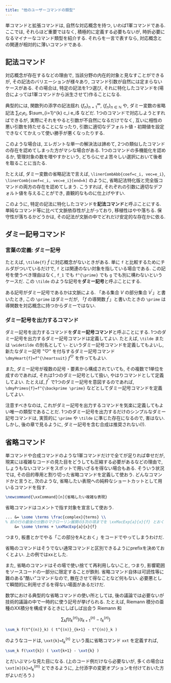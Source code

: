 ```yaml
---
title: "他のユーザーコマンドの類型"
---
```


単コマンドと拡張コマンドは, 自然な対応概念を持つ, いわば1軍コマンドである. ここでは, それらほど重要ではなく, 積極的に定義する必要もないが, 時折必要になるマイナーなコマンド類型を紹介する. それらを一言で表すなら, 対応概念との関連が相対的に薄いコマンドである.

## 記法コマンド

対応概念が存在するなどの理由で, 当該分野の内在的対象と見なすことができるが, その記法のバリエーションが様々あり, コマンド引数が自然には定まらないケースがある. その場合は, 特定の記法を1つ選び, それに特化したコマンドを(場合によっては1軍コマンドから派生させて)作ることになる.

典型的には, 関数列の添字の記法揺れ $\{f_n\}_{n=1}^{\infty}$, $\{f_n\}_{n \in \mathbb{N}}$ や, ダミー変数の省略記法 $\sum_{i} c_i e_i$, $\sum_{i=1}^{k} c_i e_i$ などだ. 1つのコマンドで対応しようとすればできるが, 実際にそれをやると引数が不自然になるだけでなく, 互いに相性の悪い引数を持たせることになったり, 引数に適切なデフォルト値・初期値を設定できなくてかえって使い勝手が悪くなったりする.

このような場合は, エレガントな単一の解決法は諦めて, 2つの類似したコマンドの存在を認めてしまった方がマシな場合がある. 1つのコマンドの多機能化を認めるか, 管理対象の数を増やすかという, どちらにせよ苦々しい選択において後者を取ることに当たる.

たとえば, ダミー変数の省略記法で言えば, `\linerCombAbb{coef=c_i, vec=e_i}`, `\linerComb{coef=c_i, vec=e_i}[end=k]` のように, 省略記法特化版と完全版コマンドの両方の存在を認めてしまう. こうすれば, それぞれの引数に適切なデフォルト値を与えることができ, 直観的なものに仕上げやすい.

このように, 特定の記法に特化したコマンドを**記法コマンド**と呼ぶことにする. 単純なコマンド等に比べて文脈依存性が上がっており, 移植性はやや落ちる. 保守性が落ちるかどうかは, その記法が文脈の中でどれだけ安定的な存在かに依る.

## ダミー記号コマンド

### 言葉の定義: ダミー記号

たとえば, `\tilde{f}` $\tilde{f}$ に対応概念がないときがある. 単に `f` と比較するためにチルダがついているだけで, `f` とは関連のない対象を指している場合である. この記号を使うべき理由はなく, `f_1` でも `f^{\prime}` でも `g` でも別に構わないというケースだ. この `\tilde` のような記号を**ダミー記号**と呼ぶことにする.

ある記号がダミー記号であるかは文脈による. 「ある集合 $V$ の部分集合 $V^{\prime}$」と書いたとき, この `\prime` はダミーだが, 「$f$ の導関数 $f^{\prime}$」と書いたときの `\prime` は導関数を対応概念に持つからダミーではない.

### ダミー記号を出力するコマンド

ダミー記号を出力するコマンドを**ダミー記号コマンド**と呼ぶことにする.
1つのダミー記号を出力するダミー記号コマンドは定義してよい.
たとえば, `\tilde` または `\widetilde` の別名として `\~` というダミー記号コマンドを定義してもよいし, 新たなダミー記号 "$\heartsuit$" を付与するダミー記号コマンド `\dmyHeart{f}=f^{\heartsuit}` $f^{\heartsuit}$ を作ってもよい.

また, ダミー記号が複数の記号・要素から構成されていても, その複数で1単位を成すのであれば, それは1つのダミー記号として扱い, やはりコマンドとして定義してよい. たとえば, $f^{\backprime \prime}$ で1つのダミー記号を意図するのであれば, `\dmyPrimes{f}=f^{\backprime \prime}` などとしてダミー記号コマンドを定義してよい.

注意すべきなのは, これがダミー記号を出力するコマンドを気楽に定義してもよい唯一の類型であることだ. 1つのダミー記号を出力するだけのシンプルなダミー記号コマンドは, 実質的に `\prime` や `\tilde` に準じた存在になるので, 害はない. しかし, 後の章で見るように, ダミー記号を含む合成は推奨されない(!).

## 省略コマンド

単コマンドや合成コマンドのような1軍コマンドだけで全てが足りれば幸せだが, 現実には複雑なコードの見た目をどうしても圧縮する必要があるなどの理由で, しょうもないコマンドをスポットで用いざるを得ない場合もある. そういう状況では, その目的専用と割り切った省略コマンドを定義して使おう. どんなコマンドかと言うと, 次のような, 省略したい表現への純粋なショートカットとして用いるコマンドを指す.

```tex
\newcommand{\xxCommand}[n]{省略したい複雑な表現}
```

省略コマンドはコメントで指す対象を宣言して使おう.

```tex
... &= \some \terms \frac{complex}{terms} \\
% 前の行の最後の分数のマクローリン展開の3次の項までを \xxMacExp{a}{x}{f} とおく
    &= \some \terms + \xxMacExp{a}{x}{f}
```

つまり, 板書とかでやる「この部分をAとおく」をコードでやってしまうわけだ.

省略のコマンドはそうでない通常コマンドと区別できるようにprefixを決めておくとよい. 上の例ではxxとした.

また, 省略のコマンドはその場で使い捨てて再利用しないこと, つまり, 影響範囲をソースコードの一部分に限定することが鉄則. 省略コマンド自体は可読性等に難のある"酷い"コマンドなので, 散在させて得なことなど何もない. 必要悪として瞬間的に利用せざるを得ない場面があるだけだ.

数学における典型的な省略コマンドの使い所としては, 後の議論では必要ないが技術的議論の中で一時的に使う記号が挙げられる. たとえば, Riemann 積分の亜種のXX積分を構成するときにしばしば出会う Riemann 和

$$\sum_k f(t^{(n)}_k) ( t^{(n)}_{k+1} - t^{(n)}_k )$$

```tex
\sum_k f(t^{(n)}_k) ( t^{(n)}_{k+1} - t^{(n)}_k )
```

のようなコードは, `\xxt{k}=`$t^{(n)}_k$ という風に省略コマンド `xxt` を定義すれば,

```tex
\sum_k f(\xxt{k}) ( \xxt{k+1} - \xxt{k} )
```

とだいぶマシな見た目になる. (上のコード例だけなら必要ないが, 多くの場合は `\xxt[m]{k}=`$t^{(m)}_{k}$ とできるように, 上付添字の変更オプションを付けておいた方がよいだろう.)

